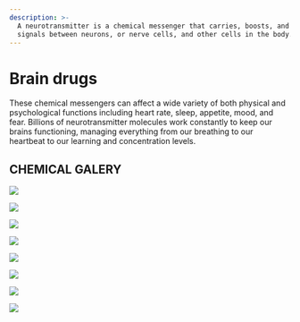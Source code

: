 ```yaml
---
description: >-
  A neurotransmitter is a chemical messenger that carries, boosts, and balances
  signals between neurons, or nerve cells, and other cells in the body.
---
```


# Brain drugs

These chemical messengers can affect a wide variety of both physical and psychological functions including heart rate, sleep, appetite, mood, and fear. Billions of neurotransmitter molecules work constantly to keep our brains functioning, managing everything from our breathing to our heartbeat to our learning and concentration levels.

## CHEMICAL GALERY

![](.gitbook/assets/body_drugs1.png)

![](.gitbook/assets/body_drugs2.png)

![](.gitbook/assets/body_drugs3.png)

![](.gitbook/assets/body_drugs4.png)

![](.gitbook/assets/body_drugs5.png)

![](.gitbook/assets/body_drugs6.png)

![](.gitbook/assets/body_drugs7.png)

![](.gitbook/assets/body_drugs8.png)

